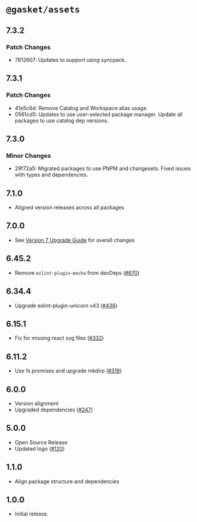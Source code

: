 # `@gasket/assets`

## 7.3.2

### Patch Changes

- 7812607: Updates to support using syncpack.

## 7.3.1

### Patch Changes

- 41e5c6d: Remove Catalog and Workspace alias usage.
- 0561cd5: Updates to use user-selected package manager. Update all packages to use catalog dep versions.

## 7.3.0

### Minor Changes

- 29f72a5: Migrated packages to use PNPM and changesets. Fixed issues with types and dependencies.

## 7.1.0

- Aligned version releases across all packages

## 7.0.0

- See [Version 7 Upgrade Guide] for overall changes

## 6.45.2

- Remove `eslint-plugin-mocha` from devDeps ([#670])

## 6.34.4

- Upgrade eslint-plugin-unicorn v43 ([#436])

## 6.15.1

- Fix for missing react svg files ([#332])

## 6.11.2

- Use fs.promises and upgrade mkdirp ([#319])

## 6.0.0

- Version alignment
- Upgraded dependencies ([#247])

## 5.0.0

- Open Source Release
- Updated logo ([#120])

## 1.1.0

- Align package structure and dependencies

## 1.0.0

- Initial release.

[Version 7 Upgrade Guide]: /docs/upgrade-to-7.md
[#120]: https://github.com/godaddy/gasket/pull/120
[#247]: https://github.com/godaddy/gasket/pull/247
[#319]: https://github.com/godaddy/gasket/pull/319
[#332]: https://github.com/godaddy/gasket/pull/332
[#436]: https://github.com/godaddy/gasket/pull/436
[#670]: https://github.com/godaddy/gasket/pull/670
